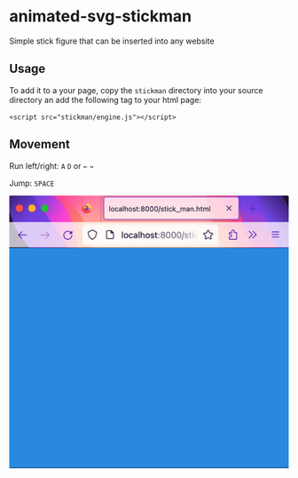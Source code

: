 # animated-svg-stickman
Simple stick figure that can be inserted into any website

## Usage
To add it to a your page, copy the `stickman` directory into your source directory an add the following tag to your html page:
```
<script src="stickman/engine.js"></script>
```

## Movement
Run left/right: `A` `D` or `←` `→`

Jump: `SPACE`

![Demo gif](demo.gif)